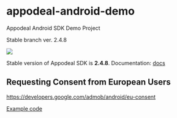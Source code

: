 # appodeal-android-demo
Appodeal Android SDK Demo Project

Stable branch ver. 2.4.8

[![](https://img.shields.io/badge/docs-Stable-green.svg?style=flat-square)](https://www.appodeal.com/sdk/documentation?framework=1&full=1&platform=1)

Stable version of Appodeal SDK is **2.4.8**.
Documentation: [docs](https://www.appodeal.com/sdk/documentation?framework=1&full=1&platform=1)

## Requesting Consent from European Users
https://developers.google.com/admob/android/eu-consent

[Example code](https://github.com/appodeal/appodeal-android-demo/blob/master/app/src/main/java/com/appodeal/test/SplashActivity.java)
